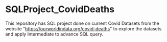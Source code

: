 # SQLProject_CovidDeaths
This repository has SQL project done on current Covid Datasets from the website "https://ourworldindata.org/covid-deaths" to explore the datasets and apply Intermediate to advance SQL query.
